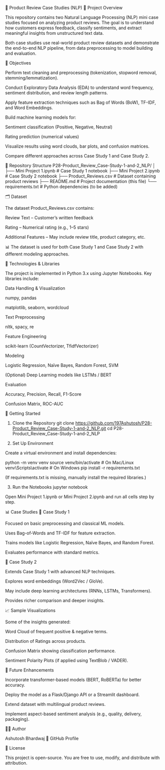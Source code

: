 📝 Product Review Case Studies (NLP)
📌 Project Overview

This repository contains two Natural Language Processing (NLP) mini case studies focused on analyzing product reviews.
The goal is to understand how customers express feedback, classify sentiments, and extract meaningful insights from unstructured text data.

Both case studies use real-world product review datasets and demonstrate the end-to-end NLP pipeline, from data preprocessing to model building and evaluation.

🎯 Objectives

Perform text cleaning and preprocessing (tokenization, stopword removal, stemming/lemmatization).

Conduct Exploratory Data Analysis (EDA) to understand word frequency, sentiment distribution, and review length patterns.

Apply feature extraction techniques such as Bag of Words (BoW), TF-IDF, and Word Embeddings.

Build machine learning models for:

Sentiment classification (Positive, Negative, Neutral)

Rating prediction (numerical values)

Visualize results using word clouds, bar plots, and confusion matrices.

Compare different approaches across Case Study 1 and Case Study 2.

📂 Repository Structure
P28-Product_Review_Case-Study-1-and-2_NLP/
│
├── Mini Project 1.ipynb       # Case Study 1 notebook
├── Mini Project 2.ipynb       # Case Study 2 notebook
├── Product_Reviews.csv        # Dataset containing product reviews
├── README.md                  # Project documentation (this file)
└── requirements.txt           # Python dependencies (to be added)

🗂️ Dataset

The dataset Product_Reviews.csv contains:

Review Text – Customer’s written feedback

Rating – Numerical rating (e.g., 1–5 stars)

Additional Features – May include review title, product category, etc.

📊 The dataset is used for both Case Study 1 and Case Study 2 with different modeling approaches.

🔧 Technologies & Libraries

The project is implemented in Python 3.x using Jupyter Notebooks.
Key libraries include:

Data Handling & Visualization

numpy, pandas

matplotlib, seaborn, wordcloud

Text Preprocessing

nltk, spacy, re

Feature Engineering

scikit-learn (CountVectorizer, TfidfVectorizer)

Modeling

Logistic Regression, Naïve Bayes, Random Forest, SVM

(Optional) Deep Learning models like LSTMs / BERT

Evaluation

Accuracy, Precision, Recall, F1-Score

Confusion Matrix, ROC-AUC

🚀 Getting Started
1. Clone the Repository
git clone https://github.com/197Ashutosh/P28-Product_Review_Case-Study-1-and-2_NLP.git
cd P28-Product_Review_Case-Study-1-and-2_NLP

2. Set Up Environment

Create a virtual environment and install dependencies:

python -m venv venv
source venv/bin/activate      # On Mac/Linux
venv\Scripts\activate         # On Windows
pip install -r requirements.txt


(If requirements.txt is missing, manually install the required libraries.)

3. Run the Notebooks
jupyter notebook


Open Mini Project 1.ipynb or Mini Project 2.ipynb and run all cells step by step.

📊 Case Studies
🔹 Case Study 1

Focused on basic preprocessing and classical ML models.

Uses Bag-of-Words and TF-IDF for feature extraction.

Trains models like Logistic Regression, Naïve Bayes, and Random Forest.

Evaluates performance with standard metrics.

🔹 Case Study 2

Extends Case Study 1 with advanced NLP techniques.

Explores word embeddings (Word2Vec / GloVe).

May include deep learning architectures (RNNs, LSTMs, Transformers).

Provides richer comparison and deeper insights.

📈 Sample Visualizations

Some of the insights generated:

Word Cloud of frequent positive & negative terms.

Distribution of Ratings across products.

Confusion Matrix showing classification performance.

Sentiment Polarity Plots (if applied using TextBlob / VADER).

🔮 Future Enhancements

Incorporate transformer-based models (BERT, RoBERTa) for better accuracy.

Deploy the model as a Flask/Django API or a Streamlit dashboard.

Extend dataset with multilingual product reviews.

Implement aspect-based sentiment analysis (e.g., quality, delivery, packaging).

🧑‍💻 Author

Ashutosh Bhardwaj
🔗 GitHub Profile

📜 License

This project is open-source. You are free to use, modify, and distribute with attribution.
